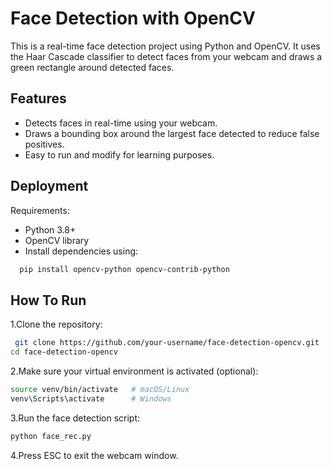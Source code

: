 
# Face Detection with OpenCV
This is a real-time face detection project using Python and OpenCV.
It uses the Haar Cascade classifier to detect faces from your webcam and draws a green rectangle around detected faces.




## Features

- Detects faces in real-time using your webcam.
- Draws a bounding box around the largest face detected to reduce false positives.
- Easy to run and modify for learning purposes.



## Deployment

Requirements:
- Python 3.8+
- OpenCV library
- Install dependencies using:

```bash
  pip install opencv-python opencv-contrib-python

```


## How To Run

1.Clone the repository:

```bash
 git clone https://github.com/your-username/face-detection-opencv.git
cd face-detection-opencv

```
2.Make sure your virtual environment is activated (optional):

```bash
source venv/bin/activate   # macOS/Linux
venv\Scripts\activate      # Windows
```
3.Run the face detection script:

```bash
python face_rec.py
```
4.Press ESC to exit the webcam window.


